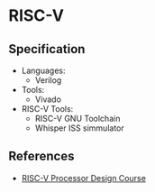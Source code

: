 # RISC-V

## Specification
- Languages:
    - Verilog
- Tools:
    - Vivado
- RISC-V Tools:
    - RISC-V GNU Toolchain
    - Whisper ISS simmulator
 
## References
- [RISC-V Processor Design Course](https://www.youtube.com/watch?v=izPdo7n1u1I)
